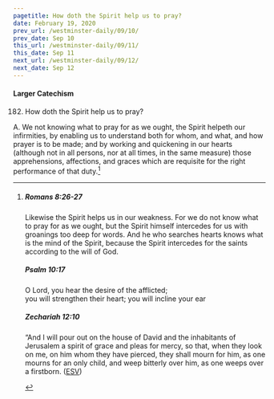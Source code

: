 ```yaml
---
pagetitle: How doth the Spirit help us to pray?
date: February 19, 2020
prev_url: /westminster-daily/09/10/
prev_date: Sep 10
this_url: /westminster-daily/09/11/
this_date: Sep 11
next_url: /westminster-daily/09/12/
next_date: Sep 12
---
```


#### Larger Catechism

182. How doth the Spirit help us to pray?

A. We not knowing what to pray for as we ought, the Spirit helpeth our infirmities, by enabling us to understand both for whom, and what, and how prayer is to be made; and by working and quickening in our hearts (although not in all persons, nor at all times, in the same measure) those apprehensions, affections, and graces which are requisite for the right performance of that duty.[^fnref:wlc1]


[^fnref:wlc1]: <div class="esv"><h5>Romans 8:26-27</h5> <div class="esv-text"><p id="p45008026.01-1">Likewise the Spirit helps us in our weakness. For we do not know what to pray for as we ought, but the Spirit himself intercedes for us with groanings too deep for words. And he who searches hearts knows what is the mind of the Spirit, because the Spirit intercedes for the saints according to the will of God.</p> </div><h5>Psalm 10:17</h5> <div class="esv-text"><div class="block-indent"> <p class="line-group" id="p19010017.01-2">O <span class="small-caps">Lord</span>, you hear the desire of the afflicted;<br /> <span class="indent"></span>you will strengthen their heart; you will incline your ear</p> </div> </div><h5>Zechariah 12:10</h5> <div class="esv-text"> <p id="p38012010.06-3">&#8220;And I will pour out on the house of David and the inhabitants of Jerusalem a spirit of grace and pleas for mercy, so that, when they look on me, on him whom they have pierced, they shall mourn for him, as one mourns for an only child, and weep bitterly over him, as one weeps over a firstborn.  (<a href="http://www.esv.org" class="copyright">ESV</a>)</p> </div> </div>

